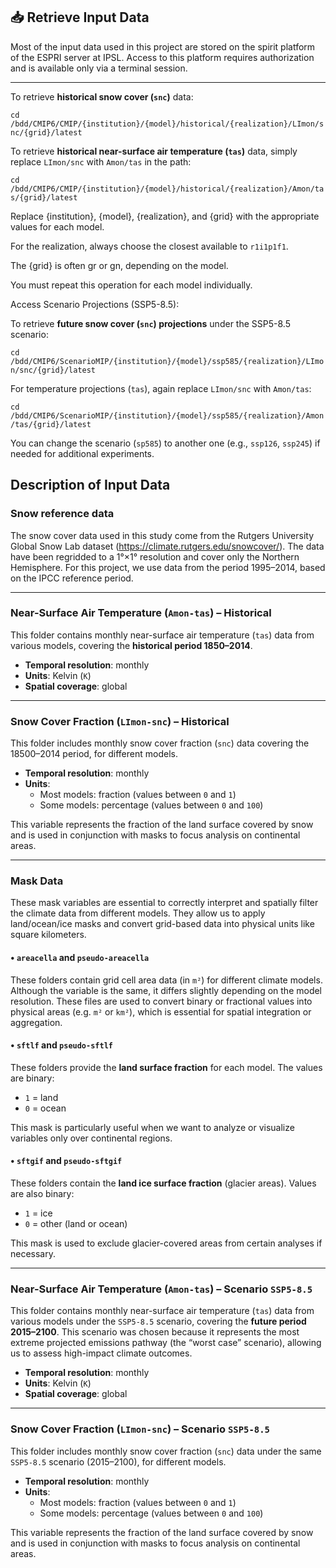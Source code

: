 ## 📥 Retrieve Input Data

Most of the input data used in this project are stored on the spirit platform of the ESPRI server at IPSL. Access to this platform requires authorization and is available only via a terminal session.

---

To retrieve **historical snow cover (`snc`)** data:

`cd /bdd/CMIP6/CMIP/{institution}/{model}/historical/{realization}/LImon/snc/{grid}/latest`

To retrieve **historical near-surface air temperature (`tas`)** data, simply replace `LImon/snc` with `Amon/tas` in the path:

`cd /bdd/CMIP6/CMIP/{institution}/{model}/historical/{realization}/Amon/tas/{grid}/latest`

Replace {institution}, {model}, {realization}, and {grid} with the appropriate values for each model.

For the realization, always choose the closest available to `r1i1p1f1`.

The {grid} is often gr or gn, depending on the model.

You must repeat this operation for each model individually.

Access Scenario Projections (SSP5-8.5):

To retrieve **future snow cover (`snc`) projections** under the SSP5-8.5 scenario:

`cd /bdd/CMIP6/ScenarioMIP/{institution}/{model}/ssp585/{realization}/LImon/snc/{grid}/latest`

For temperature projections (`tas`), again replace `LImon/snc` with `Amon/tas`:

`cd /bdd/CMIP6/ScenarioMIP/{institution}/{model}/ssp585/{realization}/Amon/tas/{grid}/latest`

You can change the scenario (`sp585`) to another one (e.g., `ssp126`, `ssp245`) if needed for additional experiments.


## Description of Input Data

### Snow reference data

The snow cover data used in this study come from the Rutgers University Global Snow Lab dataset (https://climate.rutgers.edu/snowcover/). The data have been regridded to a 1°×1° resolution and cover only the Northern Hemisphere. For this project, we use data from the period 1995–2014, based on the IPCC reference period.

---

### Near-Surface Air Temperature (`Amon-tas`) – Historical

This folder contains monthly near-surface air temperature (`tas`) data from various models, covering the **historical period 1850–2014**. 

- **Temporal resolution**: monthly  
- **Units**: Kelvin (`K`)  
- **Spatial coverage**: global

---

### Snow Cover Fraction (`LImon-snc`) – Historical

This folder includes monthly snow cover fraction (`snc`) data covering the 18500–2014 period, for different models.

- **Temporal resolution**: monthly  
- **Units**:  
  - Most models: fraction (values between `0` and `1`)  
  - Some models: percentage (values between `0` and `100`)

This variable represents the fraction of the land surface covered by snow and is used in conjunction with masks to focus analysis on continental areas.

---

### Mask Data

These mask variables are essential to correctly interpret and spatially filter the climate data from different models. They allow us to apply land/ocean/ice masks and convert grid-based data into physical units like square kilometers.

#### • `areacella` and `pseudo-areacella`

These folders contain grid cell area data (in `m²`) for different climate models. Although the variable is the same, it differs slightly depending on the model resolution. These files are used to convert binary or fractional values into physical areas (e.g. `m²` or `km²`), which is essential for spatial integration or aggregation.

#### • `sftlf` and `pseudo-sftlf`

These folders provide the **land surface fraction** for each model. The values are binary:
- `1` = land  
- `0` = ocean

This mask is particularly useful when we want to analyze or visualize variables only over continental regions.

#### • `sftgif` and `pseudo-sftgif`

These folders contain the **land ice surface fraction** (glacier areas). Values are also binary:
- `1` = ice  
- `0` = other (land or ocean)

This mask is used to exclude glacier-covered areas from certain analyses if necessary.

---

### Near-Surface Air Temperature (`Amon-tas`) – Scenario `SSP5-8.5`

This folder contains monthly near-surface air temperature (`tas`) data from various models under the `SSP5-8.5` scenario, covering the **future period 2015–2100**. This scenario was chosen because it represents the most extreme projected emissions pathway (the “worst case” scenario), allowing us to assess high-impact climate outcomes.

- **Temporal resolution**: monthly  
- **Units**: Kelvin (`K`)  
- **Spatial coverage**: global

---

### Snow Cover Fraction (`LImon-snc`) – Scenario `SSP5-8.5`

This folder includes monthly snow cover fraction (`snc`) data under the same `SSP5-8.5` scenario (2015–2100), for different models.

- **Temporal resolution**: monthly  
- **Units**:  
  - Most models: fraction (values between `0` and `1`)  
  - Some models: percentage (values between `0` and `100`)

This variable represents the fraction of the land surface covered by snow and is used in conjunction with masks to focus analysis on continental areas.
